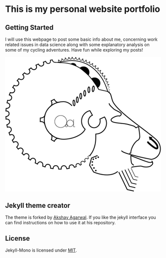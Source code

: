 # This is my personal website portfolio

## Getting Started

I will use this webpage to post some basic info about me, concerning work related issues in data science along with some explanatory analysis on some of my cycling adventures. Have fun while exploring my posts!
 
![Original Logo](/images/original_logo.png)

## Jekyll theme creator

The theme is forked by [Akshay Agarwal](https://github.com/AkshayAgarwal007). If you like the jekyll interface you can find instructions on how to use it at his repository.

## License

Jekyll-Mono is licensed under [MIT](https://github.com/AkshayAgarwal007/Jekyll-Mono/blob/master/LICENSE.txt).










  
